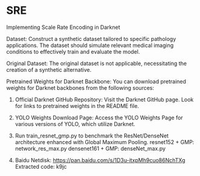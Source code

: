# SRE
Implementing Scale Rate Encoding in Darknet

Dataset: Construct a synthetic dataset tailored to specific pathology applications. The dataset should simulate relevant medical imaging conditions to effectively train and evaluate the model.

Original Dataset: The original dataset is not applicable, necessitating the creation of a synthetic alternative.

Pretrained Weights for Darknet Backbone: You can download pretrained weights for Darknet backbones from the following sources:

  1. Official Darknet GitHub Repository:
  Visit the Darknet GitHub page. Look for links to pretrained weights in the README file.

  2. YOLO Weights Download Page:
  Access the YOLO Weights Page for various versions of YOLO, which utilize Darknet.

  3. Run train_resnet_gmp.py to benchmark the ResNet/DenseNet architecture enhanced with Global Maximum Pooling.
     resnet152 + GMP: network_res_max.py
     densenet161 + GMP: denseNet_max.py 
     
  5. Baidu Netdisk: 
  https://pan.baidu.com/s/1D3u-itxpMh9cuo86NchTXg Extracted code: k9jc
